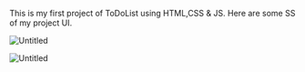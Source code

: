 This is my first project of ToDoList using HTML,CSS & JS. Here are some SS of my project UI.





![Untitled](https://github.com/iamdeepak123/Mytodolist-project/assets/166540047/a246ef21-1673-4b2d-8d7b-881a9e77ac5e)

![Untitled](https://github.com/iamdeepak123/Mytodolist-project/assets/166540047/cb721ad5-1c58-4ca8-aacb-93df329f8b3f)

